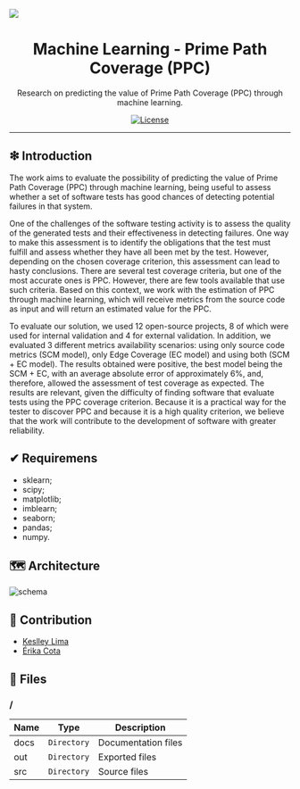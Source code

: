 ![](https://raw.githubusercontent.com/williamniemiec/ml-ppc/master/docs/img/logo/logo.jpg)

<h1 align='center'>Machine Learning - Prime Path Coverage (PPC)</h1>
<p align='center'>Research on predicting the value of Prime Path Coverage (PPC) through machine learning.</p>
<p align="center">
	<a href="https://github.com/williamniemiec/ml-ppc/blob/master/LICENSE"><img src="https://img.shields.io/github/license/williamniemiec/ml-ppc" alt="License"></a>
</p>
<hr />

## ❇ Introduction
The work aims to evaluate the possibility of predicting the value of Prime Path Coverage (PPC) through machine learning, being useful to assess whether a set of software tests has good chances of detecting potential failures in that system. 

One of the challenges of the software testing activity is to assess the quality of the generated tests and their effectiveness in detecting failures. One way to make this assessment is to identify the obligations that the test must fulfill and assess whether they have all been met by the test. However, depending on the chosen coverage criterion, this assessment can lead to hasty conclusions. There are several test coverage criteria, but one of the most accurate ones is PPC. However, there are few tools available that use such criteria. Based on this context, we work with the estimation of PPC through machine learning, which will receive metrics from the source code as input and will return an estimated value for the PPC. 

To evaluate our solution, we used 12 open-source projects, 8 of which were used for internal validation and 4 for external validation. In addition, we evaluated 3 different metrics availability scenarios: using only source code metrics (SCM model), only Edge Coverage (EC model) and using both (SCM + EC model). The results obtained were positive, the best model being the SCM + EC, with an average absolute error of approximately 6%, and, therefore, allowed the assessment of test coverage as expected. The results are relevant, given the difficulty of finding software that evaluate tests using the PPC coverage criterion. Because it is a practical way for the tester to discover PPC and because it is a high quality criterion, we believe that the work will contribute to the development of software with greater reliability. 

## ✔ Requiremens
- sklearn;
- scipy;
- matplotlib;
- imblearn;
- seaborn;
- pandas;
- numpy.

## 🗺 Architecture
![schema](https://raw.githubusercontent.com/williamniemiec/ml-ppc/master/docs/img/architecture/schema.png?raw=true)

## 🤝 Contribution
- [Keslley Lima](https://github.com/keslleylima)
- [Érika Cota](https://www.inf.ufrgs.br/site/docente/erika-fernandes-cota/)

## 📁 Files

### /
|        Name        |Type|Description|
|----------------|-------------------------------|-----------------------------|
|docs |`Directory`|Documentation files|
|out   |`Directory`| Exported files    |
|src     |`Directory`| Source files|
